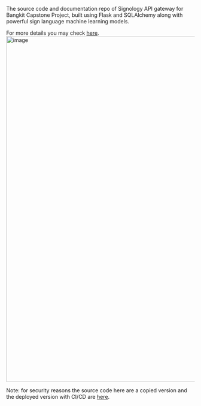 The source code and documentation repo of Signology API gateway for Bangkit Capstone Project, built using Flask and SQLAlchemy along with powerful sign language machine learning models.

For more details you may check [here](https://signology-api-3su245brda-et.a.run.app/api/docs/).
<img width="924" alt="image" src="https://github.com/Signology/signology-api/assets/93120790/d99878d2-35d3-4af4-bc1e-9913ecdea861">


Note: for security reasons the source code here are a copied version and the deployed version with CI/CD are [here](https://github.com/widifaizakhmad/signology-api).
